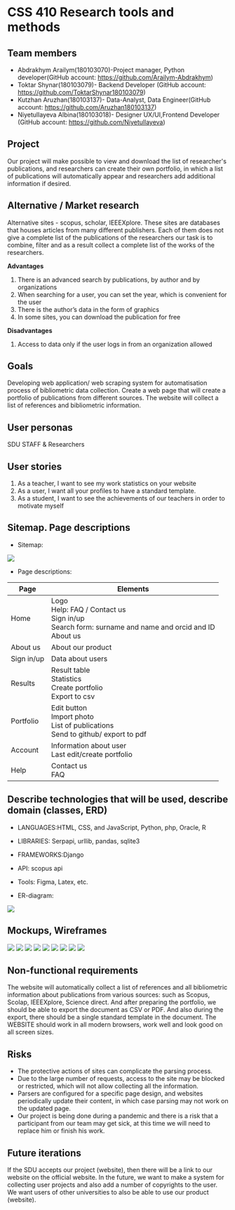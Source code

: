 # CSS 410 Research tools and methods
## Team members
+ Abdrakhym Arailym(180103070)-Project manager, Python developer(GitHub account: https://github.com/Arailym-Abdrakhym)
+ Toktar Shynar(180103079)- Backend Developer (GitHub account: https://github.com/ToktarShynar180103079)
+ Kutzhan Aruzhan(180103137)- Data-Analyst, Data Engineer(GitHub account: https://github.com/Aruzhan180103137)
+ Niyetullayeva Albina(180103018)- Designer UX/UI,Frontend Developer (GitHub account: https://github.com/Niyetullayeva)




## Project 
Our project will make possible to view and download the list of researcher's publications, and researchers can create their own portfolio, in which a list of publications will automatically appear and researchers add additional information if desired.

## Alternative / Market research 
Alternative sites - scopus, scholar, IEEEXplore. 
These sites are databases that houses articles from many different publishers. Each of them does not give a complete list of the publications of the researchers our task is to combine, filter and as a result collect a complete list of the works of the researchers.


__Advantages__
1. There is an advanced search by publications, by author and by organizations
2. When searching for a user, you can set the year, which is convenient for the user
3. There is the author’s data in the form of graphics
4. In some sites, you can download the publication for free

__Disadvantages__
1. Access to data only if the user logs in from an organization allowed 


## Goals
Developing web application/ web scraping system for automatisation process of bibliometric data collection. 
Create a web page that will create a portfolio of publications from different sources. The website will collect a list of references and bibliometric information.

## User personas 
SDU  STAFF & Researchers  

## User stories
1. As a teacher, I want to see my work statistics on your website
2. As a user, I want all your profiles to have a standard template.
3. As a student, I want to see the achievements of our teachers in order to motivate myself


## Sitemap. Page descriptions 

+ Sitemap:


![](https://github.com/SuleymanDemirelKazakhstan/diploma-project-april/blob/main/Diploma%20Document/figures/52a9f476-6221-41a5-a90d-dce00f768a9e.jpg)





+ Page descriptions: 


|                Page                    |                  Elements                                                                                        |
|----------------------------------------|------------------------------------------------------------------------------------------------------------------|
|Home                                    |Logo <br> Help: FAQ / Contact us <br> Sign in/up <br> Search form: surname and name and orcid and ID <br> About us|
|About us                                |About our product                                                                                                 |
|Sign in/up                              |Data about users                                                                                                  |
|Results                                 |Result table <br> Statistics <br> Create portfolio <br> Export to csv                                             |
|Portfolio                               |Edit button <br> Import photo <br> List of publications <br> Send to github/ export to pdf                        |
|Account                                 |Information about user <br> Last edit/create portfolio                                                            |
|Help                                    |Contact us <br> FAQ                                                                                               |


## Describe technologies that will be used, describe domain (classes, ERD) 
+ LANGUAGES:HTML, CSS, and JavaScript,  Python, php, Oracle, R 
+ LIBRARIES: Serpapi, urllib, pandas, sqlite3
+ FRAMEWORKS:Django
+ API:  scopus api
+ Tools: Figma, Latex, etc.

+ ER-diagram:

![](https://github.com/SuleymanDemirelKazakhstan/diploma-project-april/blob/main/Diploma%20Document/figures/24d97ce3-8cf6-4e47-8d82-69182521fc67.jpg)


## Mockups, Wireframes

![](https://github.com/SuleymanDemirelKazakhstan/diploma-project-april/blob/main/Diploma%20Document/figures/Снимок%20экрана%202022-02-13%20в%2016.34.23.png)
![](https://github.com/SuleymanDemirelKazakhstan/diploma-project-april/blob/main/Diploma%20Document/figures/Снимок%20экрана%202022-02-13%20в%2016.34.48.png)
![](https://github.com/SuleymanDemirelKazakhstan/diploma-project-april/blob/main/Diploma%20Document/figures/Снимок%20экрана%202022-02-13%20в%2016.34.58.png)
![](https://github.com/SuleymanDemirelKazakhstan/diploma-project-april/blob/main/Diploma%20Document/figures/Снимок%20экрана%202022-02-13%20в%2016.35.15.png)
![](https://github.com/SuleymanDemirelKazakhstan/diploma-project-april/blob/main/Diploma%20Document/figures/Снимок%20экрана%202022-02-13%20в%2016.35.27.png)
![](https://github.com/SuleymanDemirelKazakhstan/diploma-project-april/blob/main/Diploma%20Document/figures/Снимок%20экрана%202022-02-13%20в%2016.35.40.png)
![](https://github.com/SuleymanDemirelKazakhstan/diploma-project-april/blob/main/Diploma%20Document/figures/Снимок%20экрана%202022-02-13%20в%2016.35.47.png)
![](https://github.com/SuleymanDemirelKazakhstan/diploma-project-april/blob/main/Diploma%20Document/figures/Снимок%20экрана%202022-02-13%20в%2016.35.59.png)
![](https://github.com/SuleymanDemirelKazakhstan/diploma-project-april/blob/main/Diploma%20Document/figures/Снимок%20экрана%202022-02-13%20в%2016.36.07.png)


## Non-functional requirements
The website will automatically collect a list of references and all bibliometric information about publications from various sources: such as Scopus, Scolap, IEEEXplore, Science direct. 
And after preparing the portfolio, we should be able to export the document as CSV or PDF. And also during the export, there should be a single standard template in the document.
The WEBSITE should work in all modern browsers, work well and look good on all screen sizes.


## Risks 
+ The protective actions of sites can complicate the parsing process.
+ Due to the large number of requests, access to the site may be blocked or restricted, which will not allow collecting all the information.
+ Parsers are configured for a specific page design, and websites periodically update their content, in which case parsing may not work on the updated page.
+ Our project is being done during a pandemic and there is a risk that a participant from our team may get sick, at this time we will need to replace him or finish his work.



## Future iterations
If the SDU accepts our project (website), then there will be a link to our website on the official website.
In the future, we want to make a system for collecting user projects and also add a number of copyrights to the user.
We want users of other universities to also be able to use our product (website).


